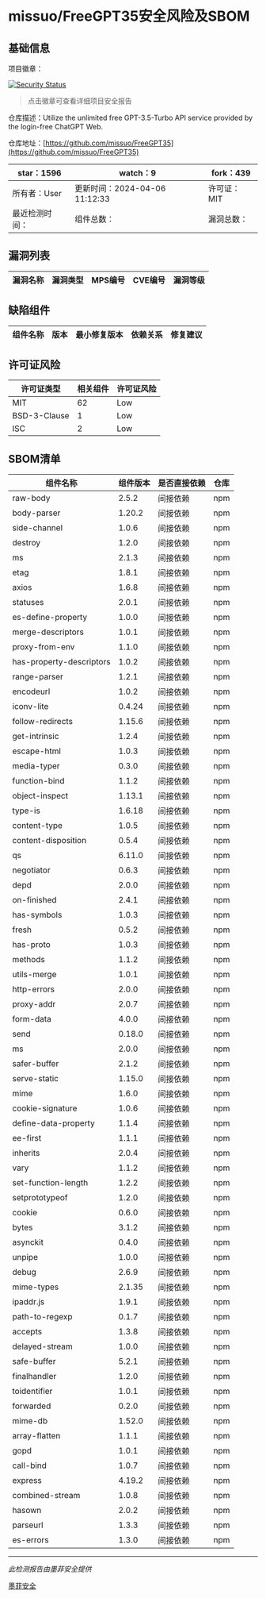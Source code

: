 # missuo/FreeGPT35安全风险及SBOM

## 基础信息

项目徽章：

[![Security Status](https://www.murphysec.com/platform3/v31/badge/1777058651887923200.svg)](https://www.murphysec.com/console/report/1776325466984509440/1777058651887923200)

> 点击徽章可查看详细项目安全报告

仓库描述：Utilize the unlimited free GPT-3.5-Turbo API service provided by the login-free ChatGPT Web.

仓库地址：[https://github.com/missuo/FreeGPT35](https://github.com/missuo/FreeGPT35)

| star：1596 | watch：9 | fork：439 |
| ----------- | -------------- | ------------ |
| 所有者：User | 更新时间：2024-04-06 11:12:33 | 许可证：MIT |
| 最近检测时间： | 组件总数： | 漏洞总数： |




## 漏洞列表

| 漏洞名称 | 漏洞类型 | MPS编号 | CVE编号 | 漏洞等级 |
| ------- | ------ | ------- | ------ | ----- |





## 缺陷组件

| 组件名称 | 版本 | 最小修复版本 | 依赖关系 | 修复建议 |
| -------- | ---- | ------------ | -------- | -------- |





## 许可证风险

| 许可证类型 | 相关组件 | 许可证风险 |
| ---------- | -------- | ---------- |
|MIT|62|Low|
|BSD-3-Clause|1|Low|
|ISC|2|Low|




## SBOM清单

| 组件名称 | 组件版本 | 是否直接依赖 | 仓库 |
| -------- | -------- | ------------ | ---- |
|raw-body|2.5.2|间接依赖|npm|
|body-parser|1.20.2|间接依赖|npm|
|side-channel|1.0.6|间接依赖|npm|
|destroy|1.2.0|间接依赖|npm|
|ms|2.1.3|间接依赖|npm|
|etag|1.8.1|间接依赖|npm|
|axios|1.6.8|间接依赖|npm|
|statuses|2.0.1|间接依赖|npm|
|es-define-property|1.0.0|间接依赖|npm|
|merge-descriptors|1.0.1|间接依赖|npm|
|proxy-from-env|1.1.0|间接依赖|npm|
|has-property-descriptors|1.0.2|间接依赖|npm|
|range-parser|1.2.1|间接依赖|npm|
|encodeurl|1.0.2|间接依赖|npm|
|iconv-lite|0.4.24|间接依赖|npm|
|follow-redirects|1.15.6|间接依赖|npm|
|get-intrinsic|1.2.4|间接依赖|npm|
|escape-html|1.0.3|间接依赖|npm|
|media-typer|0.3.0|间接依赖|npm|
|function-bind|1.1.2|间接依赖|npm|
|object-inspect|1.13.1|间接依赖|npm|
|type-is|1.6.18|间接依赖|npm|
|content-type|1.0.5|间接依赖|npm|
|content-disposition|0.5.4|间接依赖|npm|
|qs|6.11.0|间接依赖|npm|
|negotiator|0.6.3|间接依赖|npm|
|depd|2.0.0|间接依赖|npm|
|on-finished|2.4.1|间接依赖|npm|
|has-symbols|1.0.3|间接依赖|npm|
|fresh|0.5.2|间接依赖|npm|
|has-proto|1.0.3|间接依赖|npm|
|methods|1.1.2|间接依赖|npm|
|utils-merge|1.0.1|间接依赖|npm|
|http-errors|2.0.0|间接依赖|npm|
|proxy-addr|2.0.7|间接依赖|npm|
|form-data|4.0.0|间接依赖|npm|
|send|0.18.0|间接依赖|npm|
|ms|2.0.0|间接依赖|npm|
|safer-buffer|2.1.2|间接依赖|npm|
|serve-static|1.15.0|间接依赖|npm|
|mime|1.6.0|间接依赖|npm|
|cookie-signature|1.0.6|间接依赖|npm|
|define-data-property|1.1.4|间接依赖|npm|
|ee-first|1.1.1|间接依赖|npm|
|inherits|2.0.4|间接依赖|npm|
|vary|1.1.2|间接依赖|npm|
|set-function-length|1.2.2|间接依赖|npm|
|setprototypeof|1.2.0|间接依赖|npm|
|cookie|0.6.0|间接依赖|npm|
|bytes|3.1.2|间接依赖|npm|
|asynckit|0.4.0|间接依赖|npm|
|unpipe|1.0.0|间接依赖|npm|
|debug|2.6.9|间接依赖|npm|
|mime-types|2.1.35|间接依赖|npm|
|ipaddr.js|1.9.1|间接依赖|npm|
|path-to-regexp|0.1.7|间接依赖|npm|
|accepts|1.3.8|间接依赖|npm|
|delayed-stream|1.0.0|间接依赖|npm|
|safe-buffer|5.2.1|间接依赖|npm|
|finalhandler|1.2.0|间接依赖|npm|
|toidentifier|1.0.1|间接依赖|npm|
|forwarded|0.2.0|间接依赖|npm|
|mime-db|1.52.0|间接依赖|npm|
|array-flatten|1.1.1|间接依赖|npm|
|gopd|1.0.1|间接依赖|npm|
|call-bind|1.0.7|间接依赖|npm|
|express|4.19.2|间接依赖|npm|
|combined-stream|1.0.8|间接依赖|npm|
|hasown|2.0.2|间接依赖|npm|
|parseurl|1.3.3|间接依赖|npm|
|es-errors|1.3.0|间接依赖|npm|


------

*此检测报告由墨菲安全提供*

[墨菲安全](www.murphysec.com)